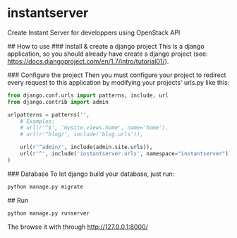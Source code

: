 # instantserver
Create Instant Server for developpers using OpenStack API

## How to use
### Install & create a django project
This is a django application, so you should already have create a django project (see: https://docs.djangoproject.com/en/1.7/intro/tutorial01/). 

### Configure the project
Then you must configure your project to redirect every request to this application by modifying your projects' urls.py like this:

```python
from django.conf.urls import patterns, include, url
from django.contrib import admin

urlpatterns = patterns('',
    # Examples:
    # url(r'^$', 'mysite.views.home', name='home'),
    # url(r'^blog/', include('blog.urls')),

    url(r'^admin/', include(admin.site.urls)),
    url(r'^', include('instantserver.urls', namespace="instantserver")),
)

```

### Database
To let django build your database, just run:

```bash
python manage.py migrate
```

## Run

```bash
python manage.py runserver
```

The browse it with through http://127.0.0.1:8000/

